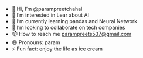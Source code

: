 - 👋 Hi, I’m @parampreetchahal
- 👀 I’m interested in Lear about AI
- 🌱 I’m currently learning pandas and Neural Network
- 💞️ I’m looking to collaborate on tech companies
- 📫 How to reach me parampreets537@gmail.com
- 😄 Pronouns: param
- ⚡ Fun fact: enjoy the life as ice cream

<!---
parampreetchahal/parampreetchahal is a ✨ special ✨ repository because its `README.md` (this file) appears on your GitHub profile.
You can click the Preview link to take a look at your changes.
--->
